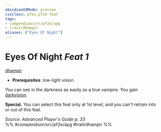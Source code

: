 ```yaml
---
obsidianUIMode: preview
cssclass: pf2e,pf2e-feat
tags:
- compendium/src/pf2e/apg
- trait/dhampir
aliases: ["Eyes Of Night"]
---
```

# Eyes Of Night  *Feat 1*  
[dhampir](dhampir-b1.md "Dhampir Ancestry & Heritage Trait")  

- **Prerequisites**: low-light vision

You can see in the darkness as easily as a true vampire. You gain [darkvision](Reference/Rules/Abilities/darkvision.md).

**Special.** You can select this feat only at 1st level, and you can't retrain into or out of this feat.

*Source: Advanced Player's Guide p. 33*  
%% #compendium/src/pf2e/apg #trait/dhampir %%